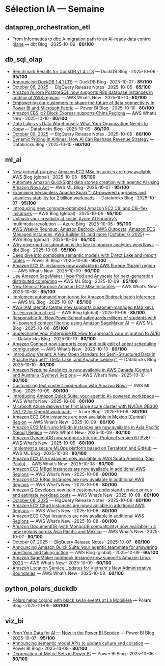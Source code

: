 # Sélection IA — Semaine

## dataprep_orchestration_etl

- [From Informatica to dbt: A migration path to an AI-ready data control plane](https://www.getdbt.com/blog/informatica-dbt-data-control-plane-ai) — dbt Blog · 2025-10-09 · **80/100**

## db_sql_olap

- [Benchmark Results for DuckDB v1.4 LTS](https://duckdb.org/2025/10/09/benchmark-results-14-lts.html) — DuckDB Blog · 2025-10-09 · **95/100**
- [Announcing DuckDB 1.4.1 LTS](https://duckdb.org/2025/10/07/announcing-duckdb-141.html) — DuckDB Blog · 2025-10-07 · **85/100**
- [October 06, 2025](https://cloud.google.com/bigquery/docs/release-notes#October_06_2025) — BigQuery Release Notes · 2025-10-06 · **85/100**
- [Amazon Aurora PostgreSQL now supports R8g database instances in additional AWS regions](https://aws.amazon.com/about-aws/whats-new/2025/10/amazon-aurora-postgresql-r8g-database-instances-additional-aws-regions/) — AWS What’s New · 2025-10-10 · **80/100**
- [Empowering our customers to shape the future of data connectivity in Power BI and Microsoft Fabric](https://powerbi.microsoft.com/en-us/blog/empowering-our-customers-to-shape-the-future-of-data-connectivity-in-power-bi-and-microsoft-fabric/) — Power BI Blog · 2025-10-10 · **80/100**
- [Amazon EBS io2 Block Express supports China Regions](https://aws.amazon.com/about-aws/whats-new/2025/10/amazon-ebs-io2-block-express-china-regions/) — AWS What’s New · 2025-10-10 · **80/100**
- [Data Lakes vs Data Warehouses: What Your Organization Needs to Know](https://www.databricks.com/blog/data-lakes-vs-data-warehouses-what-your-organization-needs-know) — Databricks Blog · 2025-10-09 · **80/100**
- [October 09, 2025](https://cloud.google.com/bigquery/docs/release-notes#October_09_2025) — BigQuery Release Notes · 2025-10-09 · **80/100**
- [Dynamic Pricing in Airlines: How AI Can Reshape Revenue Strategy](https://www.databricks.com/blog/dynamic-pricing-airlines-how-ai-can-reshape-revenue-strategy) — Databricks Blog · 2025-10-10 · **60/100**

## ml_ai

- [New general-purpose Amazon EC2 M8a instances are now available](https://aws.amazon.com/blogs/aws/new-general-purpose-amazon-ec2-m8a-instances-are-now-available/) — AWS Blog (global) · 2025-10-08 · **95/100**
- [Automate Amazon QuickSight data stories creation with agentic AI using Amazon Nova Act](https://aws.amazon.com/blogs/machine-learning/automate-amazon-quicksight-data-stories-creation-with-agentic-ai-using-amazon-nova-act/) — AWS ML Blog · 2025-10-07 · **95/100**
- [Examining Versionless Apache Spark™: AI-powered upgrades and seamless stability for 2 billion workloads](https://www.databricks.com/blog/examining-versionless-apache-sparktm-ai-powered-upgrades-and-seamless-stability-2-billion) — Databricks Blog · 2025-10-07 · **95/100**
- [Introducing new compute-optimized Amazon EC2 C8i and C8i-flex instances](https://aws.amazon.com/blogs/aws/introducing-new-compute-optimized-amazon-ec2-c8i-and-c8i-flex-instances/) — AWS Blog (global) · 2025-10-06 · **95/100**
- [Unleash your creativity at scale: Azure AI Foundry’s multimodal revolution](https://azure.microsoft.com/en-us/blog/unleash-your-creativity-at-scale-azure-ai-foundrys-multimodal-revolution/) — Azure Blog · 2025-10-06 · **95/100**
- [AWS Weekly Roundup:  Amazon Bedrock, AWS Outposts, Amazon ECS Managed Instances, AWS Builder ID, and more (October 6, 2025)](https://aws.amazon.com/blogs/aws/aws-weekly-roundup-amazon-bedrock-aws-outposts-amazon-ecs-managed-instances-aws-builder-id-and-more-october-6-2025/) — AWS Blog (global) · 2025-10-06 · **95/100**
- [Why governed collaboration is the key to modern analytics workflows](https://www.getdbt.com/blog/why-governed-collaboration-is-the-key-to-modern-analytics-workflows) — dbt Blog · 2025-10-06 · **95/100**
- [Deep dive into composite semantic models with Direct Lake and import tables](https://powerbi.microsoft.com/en-us/blog/deep-dive-into-composite-semantic-models-with-direct-lake-and-import-tables/) — Power BI Blog · 2025-10-06 · **95/100**
- [Amazon EC2 I7i instances now available in AWS Europe (Spain) region](https://aws.amazon.com/about-aws/whats-new/2025/10/amazon-ec2-i7i-instances-available-in-aws-europe-spain/) — AWS What’s New · 2025-10-09 · **90/100**
- [Use Amazon SageMaker HyperPod and Anyscale for next-generation distributed computing](https://aws.amazon.com/blogs/machine-learning/use-amazon-sagemaker-hyperpod-and-anyscale-for-next-generation-distributed-computing/) — AWS ML Blog · 2025-10-09 · **85/100**
- [New General Purpose Amazon EC2 M8a Instances](https://aws.amazon.com/about-aws/whats-new/2025/10/general-purpose-amazon-ec2-m8a-instances/) — AWS What’s New · 2025-10-08 · **85/100**
- [Implement automated monitoring for Amazon Bedrock batch inference](https://aws.amazon.com/blogs/machine-learning/implement-automated-monitoring-for-amazon-bedrock-batch-inference/) — AWS ML Blog · 2025-10-07 · **85/100**
- [AWS IAM Identity Center now supports customer-managed KMS keys for encryption at rest](https://aws.amazon.com/blogs/aws/aws-iam-identity-center-now-supports-customer-managed-kms-keys-for-encryption-at-rest/) — AWS Blog (global) · 2025-10-06 · **85/100**
- [Responsible AI: How PowerSchool safeguards millions of students with AI-powered content filtering using Amazon SageMaker AI](https://aws.amazon.com/blogs/machine-learning/responsible-ai-how-powerschool-safeguards-millions-of-students-with-ai-powered-content-filtering-using-amazon-sagemaker-ai/) — AWS ML Blog · 2025-10-06 · **85/100**
- [Supercharge your Enterprise BI: How to approach your migration to AI/BI](https://www.databricks.com/blog/supercharge-your-enterprise-bi-how-approach-your-migration-aibi) — Databricks Blog · 2025-10-10 · **80/100**
- [Amazon Connect now supports copy and bulk edit of agent scheduling configuration](https://aws.amazon.com/about-aws/whats-new/2025/10/amazon-connect-copy-bulk-edit-agent-scheduling/) — AWS What’s New · 2025-10-10 · **80/100**
- [Introducing Variant: A New Open Standard for Semi-Structured Data in Apache Parquet™, Delta Lake, and Apache Iceberg™](https://www.databricks.com/blog/introducing-variant-new-open-standard-semi-structured-data-apache-parquettm-delta-lake) — Databricks Blog · 2025-10-10 · **80/100**
- [Amazon Neptune Analytics is now available in AWS Canada (Central) and Australia (Sydney) Regions](https://aws.amazon.com/about-aws/whats-new/2025/10/amazon-neptune-analytics-canada-central-australia-sydney/) — AWS What’s New · 2025-10-10 · **80/100**
- [Customizing text content moderation with Amazon Nova](https://aws.amazon.com/blogs/machine-learning/customizing-text-content-moderation-with-amazon-nova/) — AWS ML Blog · 2025-10-09 · **80/100**
- [Introducing Amazon Quick Suite: your agentic AI-powered workspace](https://aws.amazon.com/about-aws/whats-new/2025/10/amazon-quick-suite-agentic-ai-powered-workspace) — AWS What’s New · 2025-10-09 · **80/100**
- [Microsoft Azure delivers the first large scale cluster with NVIDIA GB300 NVL72 for OpenAI workloads](https://azure.microsoft.com/en-us/blog/microsoft-azure-delivers-the-first-large-scale-cluster-with-nvidia-gb300-nvl72-for-openai-workloads/) — Azure Blog · 2025-10-09 · **80/100**
- [Amazon EC2 C6in instances are now available in Mexico (Central) Region](https://aws.amazon.com/about-aws/whats-new/2025/10/amazon-ec2-c6in-instances-mexico-central-region) — AWS What’s New · 2025-10-09 · **80/100**
- [Amazon EC2 M6in and M6idn instances are now available in Asia Pacific (Seoul) Region](https://aws.amazon.com/about-aws/whats-new/2025/10/amazon-ec2-m6in-m6idn-asia-pacific-seoul/) — AWS What’s New · 2025-10-09 · **80/100**
- [Amazon DynamoDB now supports Internet Protocol version 6 (IPv6)](https://aws.amazon.com/about-aws/whats-new/2025/10/amazon-dynamodb-ipv6/) — AWS What’s New · 2025-10-09 · **80/100**
- [Implement a secure MLOps platform based on Terraform and GitHub](https://aws.amazon.com/blogs/machine-learning/implement-a-secure-mlops-platform-based-on-terraform-and-github/) — AWS ML Blog · 2025-10-08 · **80/100**
- [Amazon EC2 I7ie instances now available in AWS South America (São Paulo)](https://aws.amazon.com/about-aws/whats-new/2025/10/amazon-ec2-i7ie-instances-available-in-aws-sao-paulo/) — AWS What’s New · 2025-10-08 · **80/100**
- [Amazon EC2 M8gd instances are now available in additional AWS Regions](https://aws.amazon.com/about-aws/whats-new/2025/10/amazon-ec2-m8gd-instances-additional-aws-regions) — AWS What’s New · 2025-10-08 · **80/100**
- [Amazon EC2 R8gd instances are now available in additional AWS Regions](https://aws.amazon.com/about-aws/whats-new/2025/10/amazon-ec2-r8g-instances-additional-aws-regions) — AWS What’s New · 2025-10-08 · **80/100**
- [Amazon Q Developer now help customers understand service prices and estimate workload costs](https://aws.amazon.com/about-aws/whats-new/2025/10/amazon-q-developer-understand-service-prices-estimate-workload-costs) — AWS What’s New · 2025-10-08 · **80/100**
- [October 08, 2025](https://cloud.google.com/bigquery/docs/release-notes#October_08_2025) — BigQuery Release Notes · 2025-10-08 · **80/100**
- [Amazon EC2 C8gd instances are now available in additional AWS Regions](https://aws.amazon.com/about-aws/whats-new/2025/10/amazon-ec2-c8gd-instances-regions/) — AWS What’s New · 2025-10-08 · **80/100**
- [Amazon EC2 C7gd instances are now available in additional AWS Regions](https://aws.amazon.com/about-aws/whats-new/2025/10/amazon-ec2-c7gd-instances-additional-aws-regions/) — AWS What’s New · 2025-10-08 · **80/100**
- [Amazon DocumentDB (with MongoDB compatibility) now available in 4 new regions across Asia Pacific and Mexico](https://aws.amazon.com/about-aws/whats-new/2025/10/amazon-documentdb-mongodb-compatibility-new-regions-asia-pacific-mexico) — AWS What’s New · 2025-10-07 · **80/100**
- [October 07, 2025](https://cloud.google.com/bigquery/docs/release-notes#October_07_2025) — BigQuery Release Notes · 2025-10-07 · **80/100**
- [Announcing Amazon Quick Suite: your agentic teammate for answering questions and taking action](https://aws.amazon.com/blogs/aws/reimagine-the-way-you-work-with-ai-agents-in-amazon-quick-suite/) — AWS Blog (global) · 2025-10-09 · **60/100**
- [Amazon SageMaker notebook instance now supports Amazon Linux 2023](https://aws.amazon.com/about-aws/whats-new/2025/10/amazon-sagemaker-notebook-instance-amazon-linux-2023/) — AWS What’s New · 2025-10-09 · **60/100**
- [Amazon Location Service Updates for Vietnam's New Administrative Boundaries](https://aws.amazon.com/about-aws/whats-new/2025/10/amazon-location-service-new-admin-boundaries-vietnam/) — AWS What’s New · 2025-10-08 · **60/100**

## python_polars_duckdb

- [Polars helps coping with black swan events at La Mobilière](https://pola.rs/posts/case-mobiliere/) — Polars Blog · 2025-10-09 · **80/100**

## viz_bi

- [Prep Your Data for AI — Now in the Power BI Service](https://powerbi.microsoft.com/en-us/blog/prep-your-data-for-ai-now-in-the-power-bi-service/) — Power BI Blog · 2025-10-07 · **95/100**
- [Announcing semantic model APIs to update culture and collation](https://powerbi.microsoft.com/en-us/blog/announcing-semantic-model-apis-to-update-culture-and-collation/) — Power BI Blog · 2025-10-08 · **80/100**
- [Deprecation of Metric Sets in Power BI](https://powerbi.microsoft.com/en-us/blog/deprecation-of-metric-sets-in-power-bi/) — Power BI Blog · 2025-10-06 · **80/100**
